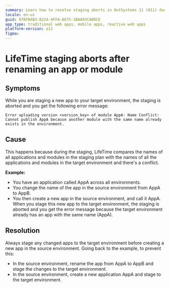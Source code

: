 ```yaml
---
summary: Learn how to resolve staging aborts in OutSystems 11 (O11) due to app or module renaming conflicts.
locale: en-us
guid: 970FB4B3-B224-4FFA-A675-1BA893CA0DCE
app_type: traditional web apps, mobile apps, reactive web apps
platform-version: o11
figma:
---
```


# LifeTime staging aborts after renaming an app or module

## Symptoms

While you are staging a new app to your target environment, the staging is aborted and you get the following error message:

`Error uploading version <version_key> of module AppA: Name Conflict: Cannot publish AppA because another module with the same name already exists in the environment.`

## Cause

This happens because during the staging, LifeTime compares the names of all applications and modules in the staging plan with the names of all the applications and modules in the target environment and there's a conflict.

**Example:**

- You have an application called AppA across all environments.
- You change the name of the app in the source environment from AppA to AppB. 
- You then create a new app in the source environment, and call it AppA. When you stage this new app to the target environment, the staging is aborted and you get the error message because the target environment already has an app with the same name (AppA).


## Resolution

Always stage any changed apps to the target environment before creating a new app in the source environment. Going back to the example, to prevent this:

- In the source environment, rename the app from AppA to AppB and stage the changes to the target environment.
- In the source environment, create a new application AppA and stage to the target environment.

